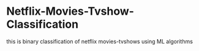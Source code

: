 # Netflix-Movies-Tvshow-Classification
this is binary classification of netflix movies-tvshows using ML algorithms

